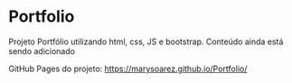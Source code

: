 # Portfolio
Projeto Portfólio utilizando html, css, JS e bootstrap. Conteúdo ainda está sendo adicionado

GitHub Pages do projeto: https://marysoarez.github.io/Portfolio/
